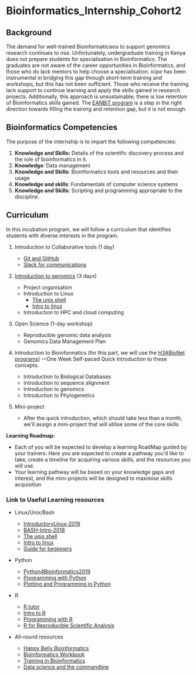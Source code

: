 # Bioinformatics_Internship_Cohort2

## Background
The demand for well-trained Bioinformaticians to support genomics research continues to rise. Unfortunately, undergraduate training in Kenya does not prepare students for specialisation in Bioinformatics. The graduates are not aware of the career opportunities in Bioinformatics, and those who do lack mentors to help choose a specialisation. *icipe* has been instrumental in bridging this gap through short-term training and workshops, but this has not been sufficient. Those who receive the training lack support to continue learning and apply the skills gained in research projects. Additionally, this approach is unsustainable; there is low retention of Bioinformatics skills gained. The [EANBiT program](http://eanbit.icipe.org/) is a step in the right direction towards filling the training and retention gap, but it is not enough. 

## Bioinformatics Competencies
The purpose of the internship is to impart the following competencies:
1. **Knowledge and Skills:** Details of the scientific discovery process and the role of bioinformatics in it.
2. **Knowledge**: Data management
3. **Knowledge and Skills**: Bioinformatics tools and resources and their usage
4. **Knowledge and skills**: Fundamentals of computer science systems
5. **Knowledge and Skills**: Scripting and programming appropriate to the discipline.

## Curriculum
In this incubation program, we will follow a curriculum that identifies students with diverse interests in the program.

1. Introduction to Collaborative tools (1 day)
    - [Git and GitHub](https://github.com/eanbit-rt/IntroductoryGit)
    - [Slack for communications](https://slack.com/intl/en-ke/resources/slack-101)

2. [Introduction to genomics](https://datacarpentry.org/genomics-workshop/) (3 days)
    - Project organisation
    - Introduction to Linux
      -  [The unix shell](http://swcarpentry.github.io/shell-novice/)
      -  [Intro to linux](https://github.com/BioinfoNet/Introduction_To_Linux)
    - Introduction to HPC and cloud computing

3. Open Science (1-day workshop)
   - Reproducible genomic data analysis
   - Genomics Data Management Plan

4. Introduction to Bioinformatics (for this part, we will use the [H3ABioNet programs](https://training.h3abionet.org/IBT_2017/)) —One Week Self-paced Quick Introduction to these concepts. 
    - Introduction to Biological Databases
    - Introduction to sequence alignment
    - Introduction to genomics
    - Introduction to Phylogenetics

5. Mini-project
    - After the quick introduction, which should take less than a month, we'll assign a mini-project that will utilise some of the core skills 

**Learning Roadmap:**
- Each of you will be expected to develop a learning RoadMap guided by your trainers. Here you are expected to create a pathway you'd like to take, create a timeline for  acquiring various skills, and the resources you will use.
- Your learning pathway will be based on your knowledge gaps and interest, and the mini-projects will be designed to maximise skills acquisition 

### Link to Useful Learning resources
- Linux/Unix/Bash
    -  [IntroductoryLinux-2019](https://github.com/eanbit-rt/IntroductoryLinux-2019)
    -  [BASH-Intro-2018](https://big-sa.github.io/BASH-Intro-2018/)
    -  [The unix shell](http://swcarpentry.github.io/shell-novice/)
    -  [Intro to linux](https://github.com/BioinfoNet/Introduction_To_Linux)
    -  [Guide for beginners](https://linuxconfig.org/bash-scripting-tutorial-for-beginners)
- Python
    - [Python4Bioinformatics2019](https://github.com/kipkurui/Python4Bioinformatics2019)
    - [Programming with Python](https://swcarpentry.github.io/python-novice-inflammation/)
    - [Plotting and Programming in Python](http://swcarpentry.github.io/python-novice-gapminder/)
- R 
   - [R tutor](https://www.r-tutor.com/r-introduction)
   - [Intro to R](https://datacarpentry.org/R-ecology-lesson/01-intro-to-r.html)
   - [Programming with R](http://swcarpentry.github.io/r-novice-inflammation/)
   - [R for Reproducible Scientific Analysis](http://swcarpentry.github.io/r-novice-gapminder/)

- All-round resources
   - [Happy Belly Bioinformatics](https://astrobiomike.github.io/)
   - [Bioinformatics Workbook](https://bioinformaticsworkbook.org/#gsc.tab=0)
   - [Training in Bioinformatics](https://pickingupthetabb.wordpress.com/building-a-bioinformaticist/free-online-training-in-bioinformatics-and-biostatistics/)
   - [Data science and the commandline](https://www.datascienceatthecommandline.com/)

